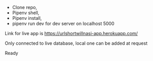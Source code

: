 - Clone repo,
- Pipenv shell,
- Pipenv install,
- pipenv run dev for dev server on localhost 5000

Link for live app is https://urlshortwillnasi-app.herokuapp.com/

Only connected to live database, local one can be added at request

Ready
